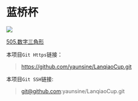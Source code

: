 # 蓝桥杯
![](https://img.shields.io/badge/语言-python-orange.svg)


[505.数字三角形](数字三角形.md)


本项目`Git Https`链接：
> https://github.com/yaunsine/LanqiaoCup.git


本项目`Git SSH`链接:
> git@github.com:yaunsine/LanqiaoCup.git